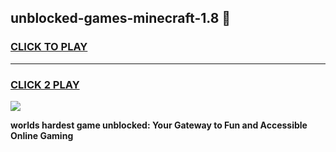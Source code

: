 
## unblocked-games-minecraft-1.8 👋
<h3>
<a href="https://premium.freeplayer.one?title=unblocked-games-minecraft-1.8&ref=14F">CLICK TO PLAY</a></h3>
<hr>

<h3>
<a href="https://premium.freeplayer.one?title=unblocked-games-minecraft-1.8&ref=14F">CLICK 2 PLAY</a>
  
</h3>

<a href="https://premium.freeplayer.one?title=unblocked-games-minecraft-1.8&ref=12F/"><img src="https://clearcache.store/games.png"></a>


**worlds hardest game unblocked: Your Gateway to Fun and Accessible Online Gaming**
